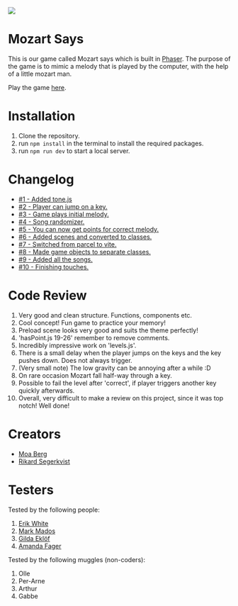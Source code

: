 ![](https://c.tenor.com/dBZyCPCN5icAAAAd/symphony-conductor.gif)

# Mozart Says

This is our game called Mozart says which is built in [Phaser](https://phaser.io/). The purpose of the game is to mimic a melody that is played by the computer, with the help of a little mozart man.

Play the game [here](https://mozart-says.netlify.app/).

# Installation

1. Clone the repository.
2. run `npm install` in the terminal to install the required packages.
3. run `npm run dev` to start a local server.

# Changelog

- [#1 - Added tone.js](https://github.com/rikardseg/big-game-idea/pull/2)
- [#2 - Player can jump on a key.](https://github.com/rikardseg/big-game-idea/pull/3)
- [#3 - Game plays initial melody.](https://github.com/rikardseg/big-game-idea/pull/4)
- [#4 - Song randomizer.](https://github.com/rikardseg/big-game-idea/pull/5)
- [#5 - You can now get points for correct melody.](https://github.com/rikardseg/big-game-idea/pull/6)
- [#6 - Added scenes and converted to classes.](https://github.com/rikardseg/big-game-idea/pull/7)
- [#7 - Switched from parcel to vite.](https://github.com/rikardseg/big-game-idea/pull/8)
- [#8 - Made game objects to separate classes.](https://github.com/rikardseg/big-game-idea/pull/10)
- [#9 - Added all the songs.](https://github.com/rikardseg/big-game-idea/pull/11)
- [#10 - Finishing touches.](https://github.com/rikardseg/big-game-idea/pull/12)

# Code Review

1. Very good and clean structure. Functions, components etc.
2. Cool concept! Fun game to practice your memory!
3. Preload scene looks very good and suits the theme perfectly!
4. 'hasPoint.js 19-26' remember to remove comments.
5. Incredibly impressive work on 'levels.js'.
6. There is a small delay when the player jumps on the keys and the key pushes down. Does not always trigger.
7. (Very small note) The low gravity can be annoying after a while :D
8. On rare occasion Mozart fall half-way through a key.
9. Possible to fail the level after 'correct', if player triggers another key quickly afterwards.
10. Overall, very difficult to make a review on this project, since it was top notch! Well done!

# Creators

- [Moa Berg](https://github.com/moasannacatharina)
- [Rikard Segerkvist](https://github.com/rikardseg)

# Testers

Tested by the following people:

1. [Erik White](https://github.com/nausea87)
2. [Mark Mados](https://github.com/MadosMark)
3. [Gilda Eklöf](https://github.com/gildaeklof)
4. [Amanda Fager](https://github.com/amandafager)


Tested by the following muggles (non-coders):

1. Olle
2. Per-Arne
3. Arthur
4. Gabbe
